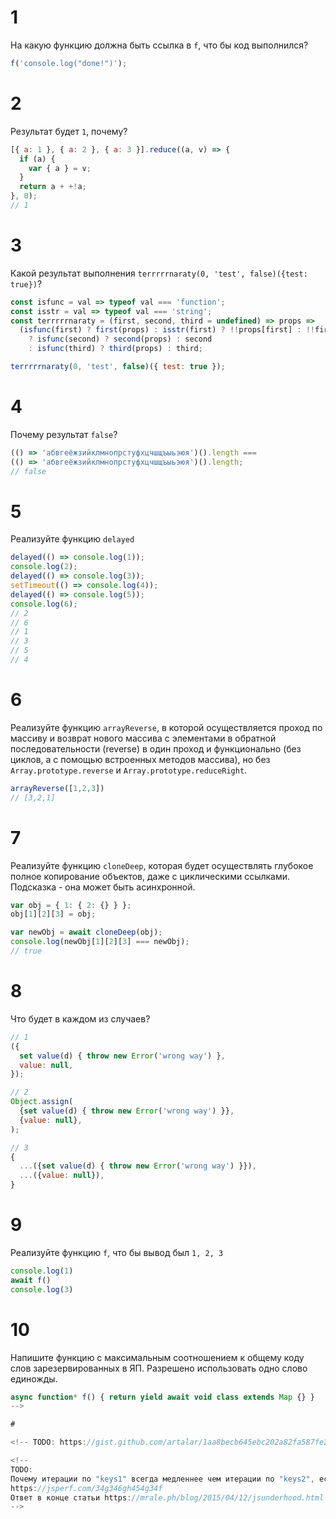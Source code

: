 # 1

На какую функцию должна быть ссылка в `f`, что бы код выполнился?

```js
f('console.log("done!")');
```

<!-- 
// var f = eval; // правильный вариант
// var f = Function; // не правильно, потому что вызов `f` вернет новую функцию, которую еще нужно вызвать
// var f = setTimeout; // правильный вариант, показывающий углубленные знания (хотя и бесполезные)
 -->

# 2

Результат будет `1`, почему?

```js
[{ а: 1 }, { а: 2 }, { а: 3 }].reduce((a, v) => {
  if (a) {
    var { а } = v;
  }
  return a + +!а;
}, 0);
// 1
```

<!-- Издевательская задачка. `а` в объектах - русский символ, если заменить на англ. - будет `3` -->

# 3

Какой результат выполнения `terrrrrnaraty(0, 'test', false)({test: true})`?

```js
const isfunc = val => typeof val === 'function';
const isstr = val => typeof val === 'string';
const terrrrrnaraty = (first, second, third = undefined) => props =>
  (isfunc(first) ? first(props) : isstr(first) ? !!props[first] : !!first)
    ? isfunc(second) ? second(props) : second
    : isfunc(third) ? third(props) : third;

terrrrrnaraty(0, 'test', false)({ test: true });
```

<!-- `false` -->

# 4

Почему результат `false`?

```js
(() => 'абвгеёжзийклмнопрстуфхцчшщъыьэюя')().length ===
(() => 'абвгеёжзийклмнопрстуфхцчшщъыьэюя')().length;
// false
```
<!-- `й` - это `и` с глифом -->

# 5

Реализуйте функцию `delayed`

```js
delayed(() => console.log(1));
console.log(2);
delayed(() => console.log(3));
setTimeout(() => console.log(4));
delayed(() => console.log(5));
console.log(6);
// 2
// 6
// 1
// 3
// 5
// 4
```

<!-- `const delayed = callback => Promise.resolve().then(callback)` -->

# 6

Реализуйте функцию `arrayReverse`, в которой осуществляется проход по массиву и возврат нового массива с элементами в обратной последовательности (reverse) в один проход и функционально (без циклов, а с помощью встроенных методов массива), но без `Array.prototype.reverse` и `Array.prototype.reduceRight`.

```js
arrayReverse([1,2,3])
// [3,2,1]
```

<!-- `const arrayReverse = array => array.map((v,i,a) => a[a.length - i - 1])` -->

# 7

Реализуйте функцию `cloneDeep`, которая будет осуществлять глубокое полное копирование объектов, даже с циклическими ссылками. Подсказка - она может быть асинхронной.

```js
var obj = { 1: { 2: {} } };
obj[1][2][3] = obj;

var newObj = await cloneDeep(obj);
console.log(newObj[1][2][3] === newObj);
// true
```

<!--
> `MessageChannel` https://dassur.ma/things/deep-copy/

```javascript
function cloneDeep(obj) {
  return new Promise(resolve => {
    const {port1, port2} = new MessageChannel();
    port2.onmessage = ev => resolve(ev.data);
    port1.postMessage(obj);
  });
}
```
-->

# 8

Что будет в каждом из случаев?

```javascript
// 1 
({
  set value(d) { throw new Error('wrong way') },
  value: null,
});

// 2
Object.assign(
  {set value(d) { throw new Error('wrong way') }},
  {value: null},
);

// 3
{
  ...({set value(d) { throw new Error('wrong way') }}),
  ...({value: null}),
}
```

<!-- throw во втором случае -->

# 9

Реализуйте функцию `f`, что бы вывод был `1, 2, 3`

```javascript
console.log(1)
await f()
console.log(3)
```

<!-- 
var f = () => ({ then(r){ console.log(2); r() } })
-->

# 10

Напишите функцию с максимальным соотношением к общему коду слов зарезервированных в ЯП. Разрешено использовать одно слово единожды.

```javascript
async function* f() { return yield await void class extends Map {} }
-->

#

<!-- TODO: https://gist.github.com/artalar/1aa8becb645ebc202a82fa587fe2ecb8 -->

<!--
TODO:
Почему итерации по "keys1" всегда медленнее чем итерации по "keys2", если массивы должны быть идентичны по структуре и элементам?
https://jsperf.com/34g346gh454g34f
Ответ в конце статьи https://mrale.ph/blog/2015/04/12/jsunderhood.html
-->
